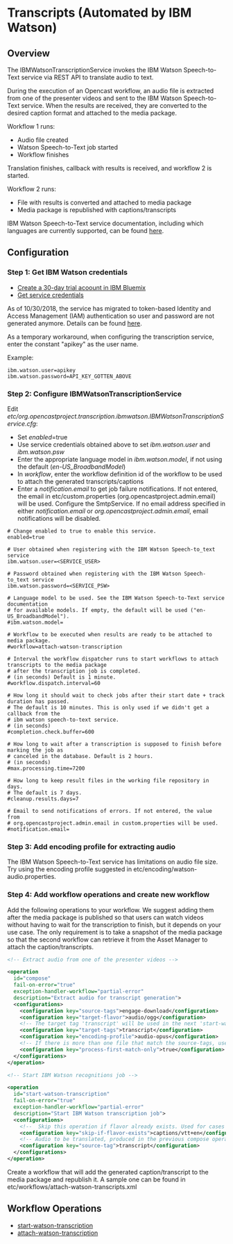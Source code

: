 Transcripts (Automated by IBM Watson)
=====================================

Overview
--------

The IBMWatsonTranscriptionService invokes the IBM Watson Speech-to-Text service via REST API to translate audio to
 text.

During the execution of an Opencast workflow, an audio file is extracted from one of the presenter videos and sent to
the IBM Watson Speech-to-Text service. When the results are received, they are converted to the desired caption format
and attached to the media package.

Workflow 1 runs:

* Audio file created
* Watson Speech-to-Text job started
* Workflow finishes

Translation finishes, callback with results is received, and workflow 2 is started.

Workflow 2 runs:

* File with results is converted and attached to media package
* Media package is republished with captions/transcripts

IBM Watson Speech-to-Text service documentation, including which languages are currently supported, can be found
 [here](https://www.ibm.com/watson/developercloud/doc/speech-to-text/index.html).

Configuration
-------------

### Step 1: Get IBM Watson credentials

* [Create a 30-day trial acoount in IBM Bluemix](https://console.bluemix.net)
* [Get service credentials](https://console.bluemix.net/docs/services/watson/getting-started-iam.html#iam)

As of 10/30/2018, the service has migrated to token-based Identity and Access Management (IAM) authentication so user
and password are not generated anymore. Details can be found
[here](https://cloud.ibm.com/docs/services/speech-to-text/release-notes.html#October2018b).

As a temporary workaround, when configuring the transcription service, enter the constant "apikey" as the user name.

Example:

```
ibm.watson.user=apikey
ibm.watson.password=API_KEY_GOTTEN_ABOVE
```

### Step 2: Configure IBMWatsonTranscriptionService

Edit  _etc/org.opencastproject.transcription.ibmwatson.IBMWatsonTranscriptionService.cfg_:

* Set _enabled_=true
* Use service credentials obtained above to set _ibm.watson.user_ and _ibm.watson.psw_
* Enter the appropriate language model in _ibm.watson.model_, if not using the default (_en-US_BroadbandModel_)
* In _workflow_, enter the workflow definition id of the workflow to be used to attach the generated
transcripts/captions
* Enter a _notification.email_ to get job failure notifications. If not entered, the email in
etc/custom.properties (org.opencastproject.admin.email) will be used. Configure the SmtpService.
If no email address specified in either _notification.email_ or _org.opencastproject.admin.email_,
email notifications will be disabled.

```
# Change enabled to true to enable this service.
enabled=true

# User obtained when registering with the IBM Watson Speech-to_text service
ibm.watson.user=<SERVICE_USER>

# Password obtained when registering with the IBM Watson Speech-to_text service
ibm.watson.password=<SERVICE_PSW>

# Language model to be used. See the IBM Watson Speech-to-Text service documentation
# for available models. If empty, the default will be used ("en-US_BroadbandModel").
#ibm.watson.model=

# Workflow to be executed when results are ready to be attached to media package.
#workflow=attach-watson-transcription

# Interval the workflow dispatcher runs to start workflows to attach transcripts to the media package
# after the transcription job is completed.
# (in seconds) Default is 1 minute.
#workflow.dispatch.interval=60

# How long it should wait to check jobs after their start date + track duration has passed.
# The default is 10 minutes. This is only used if we didn't get a callback from the
# ibm watson speech-to-text service.
# (in seconds)
#completion.check.buffer=600

# How long to wait after a transcription is supposed to finish before marking the job as
# canceled in the database. Default is 2 hours.
# (in seconds)
#max.processing.time=7200

# How long to keep result files in the working file repository in days.
# The default is 7 days.
#cleanup.results.days=7

# Email to send notifications of errors. If not entered, the value from
# org.opencastproject.admin.email in custom.properties will be used.
#notification.email=
```

### Step 3: Add encoding profile for extracting audio

The IBM Watson Speech-to-Text service has limitations on audio file size. Try using the encoding profile suggested in
etc/encoding/watson-audio.properties.

### Step 4: Add workflow operations and create new workflow

Add the following operations to your workflow. We suggest adding them after the media package is
published so that users can watch videos without having to wait for the transcription to finish, but it
depends on your use case. The only requirement is to take a snapshot of the media package so that
the second workflow can retrieve it from the Asset Manager to attach the caption/transcripts.

``` xml
<!-- Extract audio from one of the presenter videos -->

<operation
  id="compose"
  fail-on-error="true"
  exception-handler-workflow="partial-error"
  description="Extract audio for transcript generation">
  <configurations>
    <configuration key="source-tags">engage-download</configuration>
    <configuration key="target-flavor">audio/ogg</configuration>
    <!-- The target tag 'transcript' will be used in the next 'start-watson-transcription' operation -->
    <configuration key="target-tags">transcript</configuration>
    <configuration key="encoding-profile">audio-opus</configuration>
    <!-- If there is more than one file that match the source-tags, use only the first one -->
    <configuration key="process-first-match-only">true</configuration>
  </configurations>
</operation>

<!-- Start IBM Watson recognitions job -->

<operation
  id="start-watson-transcription"
  fail-on-error="true"
  exception-handler-workflow="partial-error"
  description="Start IBM Watson transcription job">
  <configurations>
    <!--  Skip this operation if flavor already exists. Used for cases when mp already has captions. -->
    <configuration key="skip-if-flavor-exists">captions/vtt+en</configuration>
    <!-- Audio to be translated, produced in the previous compose operation -->
    <configuration key="source-tag">transcript</configuration>
  </configurations>
</operation>

```

Create a workflow that will add the generated caption/transcript to the media package and republish it.
A sample one can be found in etc/workflows/attach-watson-transcripts.xml

Workflow Operations
-------------------

* [start-watson-transcription](../workflowoperationhandlers/start-watson-transcription-woh.md)
* [attach-watson-transcription](../workflowoperationhandlers/attach-watson-transcription-woh.md)
